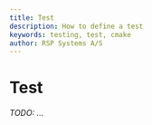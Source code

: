 ```yaml
---
title: Test
description: How to define a test
keywords: testing, test, cmake
author: RSP Systems A/S
---
```


# Test

_TODO: ..._
